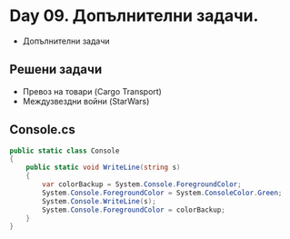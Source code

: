 # Day 09. Допълнителни задачи.
- Допълнителни задачи

## Решени задачи
- Превоз на товари (Cargo Transport)
- Междузвездни войни (StarWars)

## Console.cs
```cs
public static class Console
{
	public static void WriteLine(string s)
	{
		var colorBackup = System.Console.ForegroundColor;
		System.Console.ForegroundColor = System.ConsoleColor.Green;
		System.Console.WriteLine(s);
		System.Console.ForegroundColor = colorBackup;
	}
}
```
